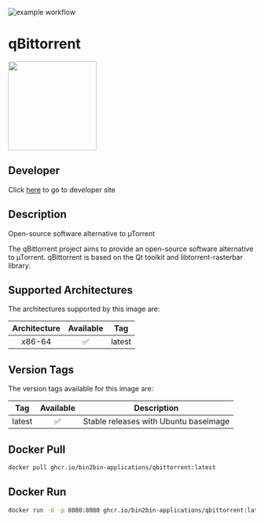 ![example workflow](https://github.com/bin2bin-applications/qbittorrent/actions/workflows/docker-image.yml/badge.svg)

<h1 id="app:name">qBittorrent</h1>

<img id="app:logo" src="https://cdn.jsdelivr.net/gh/bin2bin-applications/qbittorrent@master/logo.png" width="180" height="180"></img>

## Developer

<p>Click <a id="app:developer" target="_blank" href="https://www.qbittorrent.org/">here</a> to go to developer site</p>

## Description
<p id="app:short-description">Open-source software alternative to µTorrent</p>

<p id="app:long-description">The qBittorrent project aims to provide an open-source software alternative to µTorrent. qBittorrent is based on the Qt toolkit and libtorrent-rasterbar library.</p>

## Supported Architectures

The architectures supported by this image are:

| Architecture | Available | Tag    |
| :----------: | :-------: | ------ |
|    x86-64    |    ✅     | latest |

## Version Tags

The version tags available for this image are:

|  Tag   | Available | Description                           |
| :----: | :-------: | ------------------------------------- |
| latest |    ✅     | Stable releases with Ubuntu baseimage |

## Docker Pull

```bash
docker pull ghcr.io/bin2bin-applications/qbittorrent:latest
```

## Docker Run

```bash
docker run -d -p 8080:8080 ghcr.io/bin2bin-applications/qbittorrent:latest
```